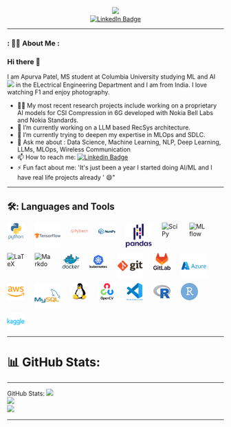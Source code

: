 
<div id="header" align="center">
  <img src="https://media.giphy.com/media/M9gbBd9nbDrOTu1Mqx/giphy.gif" width="100"/>
</div>

<div id="badges" align="center">
  <a href="https://www.linkedin.com/in/praveen-kumar-anwla-49169266/">
    <img src="https://img.shields.io/badge/LinkedIn-blue?style=for-the-badge&logo=linkedin&logoColor=white" alt="LinkedIn Badge"/>
  </a>
</div>

---

### : 👨‍💻 About Me :

### Hi there 👋
I am Apurva Patel, MS student at Columbia University studying ML and AI <img src="https://media.giphy.com/media/WUlplcMpOCEmTGBtBW/giphy.gif" width="30"> in the ELectrical Engineering Department and I am from India. I love watching F1 and enjoy photography.

- 🧑‍🔬 My most recent research projects include working on a proprietary AI models for CSI Compression in 6G developed with Nokia Bell Labs and Nokia Standards.
- 🔭 I’m currently working on a LLM based RecSys architecture.
- 🌱 I’m currently trying to deepen my expertise in MLOps and SDLC.
- 💬 Ask me about : Data Science, Machine Learning, NLP, Deep Learning, LLMs, MLOps, Wireless Communication
- 📫 How to reach me:  [![Linkedin Badge](https://img.shields.io/badge/-Apurva-blue?style=flat&logo=Linkedin&logoColor=white)](https://www.linkedin.com/in/patelapurva/)
- ⚡ Fun fact about me:   'It's just been a year I started doing AI/ML and I have real life projects already ' 😄"

---

## 🛠️: Languages and Tools

<div style="display: flex; flex-wrap: wrap; gap: 10px;">
  <img src="https://github.com/devicons/devicon/blob/master/icons/python/python-original-wordmark.svg" title="Python" alt="Python" width="40" height="40" />&nbsp;
  <img src="https://github.com/devicons/devicon/blob/master/icons/tensorflow/tensorflow-original-wordmark.svg" title="TensorFlow" alt="TensorFlow" width="60" height="60" />&nbsp;
  <img src="https://github.com/devicons/devicon/blob/master/icons/pytorch/pytorch-plain-wordmark.svg" title="PyTorch" alt="PyTorch" width="40" height="40" />&nbsp;
  <img src="https://github.com/devicons/devicon/blob/master/icons/numpy/numpy-original-wordmark.svg" title="NumPy" alt="NumPy" width="40" height="40" />&nbsp;
  <img src="https://github.com/devicons/devicon/blob/master/icons/pandas/pandas-original-wordmark.svg" title="Pandas" alt="Pandas" width="60" height="60" />&nbsp;
  <img src="https://github.com/devicons/devicon/blob/master/icons/scipy/scipy-original-wordmark.svg" title="SciPy" alt="SciPy" width="40" height="40" />&nbsp;
  <img src="https://img.shields.io/badge/mlflow-%23d9ead3.svg?style=for-the-badge&logo=numpy&logoColor=blue" title="MLflow" alt="MLflow" width="40" height="40" />&nbsp;
  <img src="https://img.shields.io/badge/latex-%23008080.svg?style=for-the-badge&logo=latex&logoColor=white" title="LaTeX" alt="LaTeX" width="40" height="40" />&nbsp;
  <img src="https://img.shields.io/badge/markdown-%23000000.svg?style=for-the-badge&logo=markdown&logoColor=white" title="Markdown" alt="Markdown" width="40" height="40" />&nbsp;
  <img src="https://github.com/devicons/devicon/blob/master/icons/docker/docker-original-wordmark.svg" title="Docker" alt="Docker" width="40" height="40" />&nbsp;
  <img src="https://github.com/devicons/devicon/blob/master/icons/kubernetes/kubernetes-original-wordmark.svg" title="Kubernetes" alt="Kubernetes" width="40" height="40" />&nbsp;
  <img src="https://github.com/devicons/devicon/blob/master/icons/git/git-original-wordmark.svg" title="Git" alt="Git" width="60" height="60" />&nbsp;
  <img src="https://github.com/devicons/devicon/blob/master/icons/gitlab/gitlab-original-wordmark.svg" title="GitLab" alt="GitLab" width="40" height="40" />&nbsp;
  <img src="https://github.com/devicons/devicon/blob/master/icons/azure/azure-original-wordmark.svg" title="Azure" alt="Azure" width="60" height="60" />&nbsp;
  <img src="https://github.com/devicons/devicon/blob/master/icons/amazonwebservices/amazonwebservices-plain-wordmark.svg" title="AWS" alt="AWS" width="40" height="40" />&nbsp;
  <img src="https://github.com/devicons/devicon/blob/master/icons/mysql/mysql-original-wordmark.svg" title="MySQL" alt="MySQL" width="60" height="60" />&nbsp;
  <img src="https://github.com/devicons/devicon/blob/master/icons/linux/linux-original.svg" title="Linux" alt="Linux" width="40" height="40" />&nbsp;
  <img src="https://github.com/devicons/devicon/blob/master/icons/opencv/opencv-original-wordmark.svg" title="OpenCV" alt="OpenCV" width="40" height="40" />&nbsp;
  <img src="https://github.com/devicons/devicon/blob/master/icons/vscode/vscode-original-wordmark.svg" title="VSCode" alt="VSCode" width="40" height="40" />&nbsp;
  <img src="https://github.com/devicons/devicon/blob/master/icons/r/r-original.svg" title="R" alt="R" width="40" height="40" />&nbsp;
  <img src="https://github.com/devicons/devicon/blob/master/icons/rstudio/rstudio-original.svg" title="RStudio" alt="RStudio" width="40" height="40" />&nbsp;
  <img src="https://github.com/devicons/devicon/blob/master/icons/kaggle/kaggle-original-wordmark.svg" title="Kaggle" alt="Kaggle" width="40" height="40" />
</div>

---

# 📊 GitHub Stats:
---
 GitHub Stats:
![](https://github-readme-stats.vercel.app/api?username=Apurva3509&theme=dark&hide_border=false&include_all_commits=true&count_private=true)<br/>
![](https://github-readme-streak-stats.herokuapp.com/?user=Apurva3509&theme=dark&hide_border=false)<br/>
![](https://github-readme-stats.vercel.app/api/top-langs/?username=Apurva3509&theme=dark&hide_border=false&include_all_commits=true&count_private=true&layout=compact)


---

